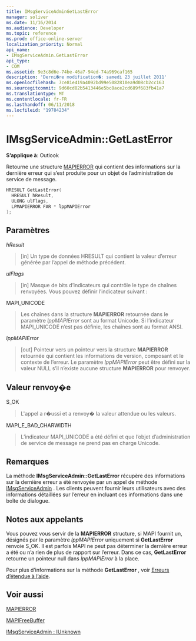 ```yaml
---
title: IMsgServiceAdminGetLastError
manager: soliver
ms.date: 11/16/2014
ms.audience: Developer
ms.topic: reference
ms.prod: office-online-server
localization_priority: Normal
api_name:
- IMsgServiceAdmin.GetLastError
api_type:
- COM
ms.assetid: 9e3c8d6e-74be-46a7-94ed-74a969caf165
description: 'Derni�re modification�: samedi 23 juillet 2011'
ms.openlocfilehash: 7ce81e419a4092bd99e5082810ea9d08cb2cc163
ms.sourcegitcommit: 9d60cd82b5413446e5bc8ace2cd689f683fb41a7
ms.translationtype: MT
ms.contentlocale: fr-FR
ms.lasthandoff: 06/11/2018
ms.locfileid: "19784234"
---
```

# <a name="imsgserviceadmingetlasterror"></a>IMsgServiceAdmin::GetLastError

  
  
**S’applique à**: Outlook 
  
Retourne une structure [MAPIERROR](mapierror.md) qui contient des informations sur la dernière erreur qui s’est produite pour un objet de l’administration de service de message. 
  
```cpp
HRESULT GetLastError(
  HRESULT hResult,
  ULONG ulFlags,
  LPMAPIERROR FAR * lppMAPIError
);
```

## <a name="parameters"></a>Paramètres

 _hResult_
  
> [in] Un type de données HRESULT qui contient la valeur d’erreur générée par l’appel de méthode précédent.
    
 _ulFlags_
  
> [in] Masque de bits d’indicateurs qui contrôle le type de chaînes renvoyées. Vous pouvez définir l’indicateur suivant :
    
MAPI_UNICODE 
  
> Les chaînes dans la structure **MAPIERROR** retournée dans le paramètre _lppMAPIError_ sont au format Unicode. Si l’indicateur MAPI_UNICODE n’est pas définie, les chaînes sont au format ANSI. 
    
 _lppMAPIError_
  
> [out] Pointeur vers un pointeur vers la structure **MAPIERROR** retournée qui contient les informations de version, composant et le contexte de l’erreur. Le paramètre _lppMAPIError_ peut être défini sur la valeur NULL s’il n’existe aucune structure **MAPIERROR** pour renvoyer. 
    
## <a name="return-value"></a>Valeur renvoy�e

S_OK 
  
> L'appel a r�ussi et a renvoy� la valeur attendue ou les valeurs.
    
MAPI_E_BAD_CHARWIDTH 
  
> L’indicateur MAPI_UNICODE a été défini et que l’objet d’administration de service de message ne prend pas en charge Unicode.
    
## <a name="remarks"></a>Remarques

La méthode **IMsgServiceAdmin::GetLastError** récupère des informations sur la dernière erreur a été renvoyée par un appel de méthode [IMsgServiceAdmin](imsgserviceadminiunknown.md) . Les clients peuvent fournir leurs utilisateurs avec des informations détaillées sur l’erreur en incluant ces informations dans une boîte de dialogue. 
  
## <a name="notes-to-callers"></a>Notes aux appelants

Vous pouvez vous servir de la **MAPIERROR** structure, si MAPI fournit un, désignés par le paramètre _lppMAPIError_ uniquement si **GetLastError** renvoie S_OK. Il est parfois MAPI ne peut pas déterminer la dernière erreur a été ou n’a rien de plus de rapport sur l’erreur. Dans ce cas, **GetLastError** retourne un pointeur null dans _lppMAPIError_ à la place. 
  
Pour plus d’informations sur la méthode **GetLastError** , voir [Erreurs d’étendue à l’aide](mapi-extended-errors.md).
  
## <a name="see-also"></a>Voir aussi



[MAPIERROR](mapierror.md)
  
[MAPIFreeBuffer](mapifreebuffer.md)
  
[IMsgServiceAdmin : IUnknown](imsgserviceadminiunknown.md)

